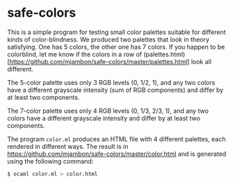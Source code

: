 safe-colors
===========

This is a simple program for testing small color palettes suitable
for different kinds of color-blindness.
We produced two palettes that look in theory satisfying. One has 5
colors, the other one has 7 colors. If you happen to be
colorblind, let me know if the colors in a row of
(palettes.html)[https://github.com/mjambon/safe-colors/master/palettes.html]
look all different.

The 5-color palette uses only 3 RGB levels (0, 1/2, 1),
and any two colors have a different grayscale intensity
(sum of RGB components) and differ by at least two components.

The 7-color palette uses only 4 RGB levels (0, 1/3, 2/3, 1),
and any two colors have a different grayscale intensity
and differ by at least two components.

The program `color.ml` produces an HTML file with 4 different
palettes, each rendered in different ways.
The result is in https://github.com/mjambon/safe-colors/master/color.html
and is generated using the following command:

```bash
$ ocaml color.ml > color.html
```
